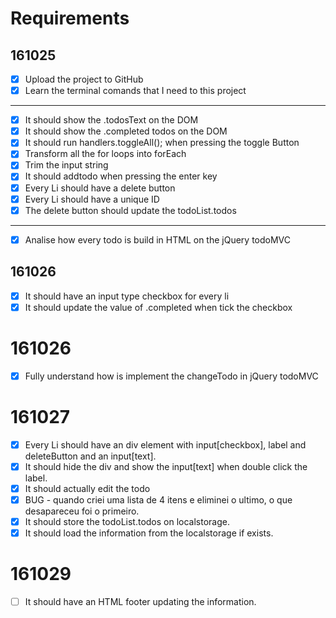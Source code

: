 # Requirements

## 161025

- [x] Upload the project to GitHub
- [x] Learn the terminal comands that I need to this project

---

- [x] It should show the .todosText on the DOM
- [x] It should show the .completed todos on the DOM
- [x] It should run handlers.toggleAll(); when pressing the toggle Button
- [x] Transform all the for loops into forEach
- [x] Trim the input string
- [x] It should addtodo when pressing the enter key
- [x] Every Li should have a delete button
- [x] Every Li should have a unique ID
- [x] The delete button should update the todoList.todos

---

- [x] Analise how every todo is build in HTML on the jQuery todoMVC

## 161026

- [x] It should have an input type checkbox for every li
- [x] It should update the value of .completed when tick the checkbox

# 161026

- [x] Fully understand how is implement the changeTodo in jQuery todoMVC

# 161027

- [x] Every Li should have an div element with input[checkbox], label and deleteButton and an input[text].
- [x] It should hide the div and show the input[text] when double click the label.
- [x] It should actually edit the todo
- [x] BUG -  quando criei uma lista de 4 itens e eliminei o ultimo, o que desapareceu foi o primeiro.
- [x] It should store the todoList.todos on localstorage.
- [x] It should load the information from the localstorage if exists.

# 161029

- [ ] It should have an HTML footer updating the information.